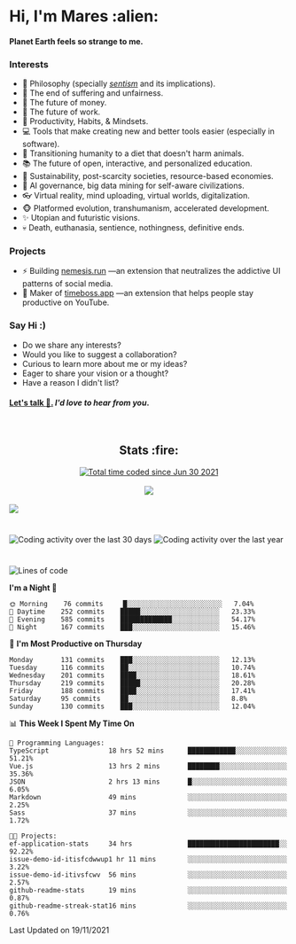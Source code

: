<h1>Hi, I'm Mares :alien:</h1>

#### Planet Earth feels so strange to me.

### **Interests**

- 🌊 Philosophy (specially [_sentism_][sentismmedium] and its implications).
- 🎯 The end of suffering and unfairness.
- 💸 The future of money.
- 💼 The future of work.
- 🧠 Productivity, Habits, & Mindsets.
- 💻 Tools that make creating new and better tools easier (especially in software).
- 🥗 Transitioning humanity to a diet that doesn't harm animals.
- 📚 The future of open, interactive, and personalized education.
- 🌱 Sustainability, post-scarcity societies, resource-based economies.
- 🤖 AI governance, big data mining for self-aware civilizations.
- 👓 Virtual reality, mind uploading, virtual worlds, digitalization.
- 🐵 Platformed evolution, transhumanism, accelerated development.
- ✨ Utopian and futuristic visions.
- 💀 Death, euthanasia, sentience, nothingness, definitive ends.


### **Projects**

- ⚡ Building [nemesis.run](https://nemesis.run) —an extension that neutralizes the addictive UI patterns of social media.
- 💎 Maker of [timeboss.app](https://timeboss.app) —an extension that helps people stay productive on YouTube.


### **Say Hi :)**

- Do we share any interests?
- Would you like to suggest a collaboration?
- Curious to learn more about me or my ideas?
- Eager to share your vision or a thought?
- Have a reason I didn't list?

#### [Let's talk :wave:.](mailto:mareszhar@gmail.com) _I'd love to hear from you_.

[sentismmedium]: https://medium.com/@mareszhar/born-a-prisoner-a-reflection-about-life-its-struggles-and-a-plan-to-escape-d8566ce9b026

<br>

<h2 align="center">Stats :fire:</h2>

<div align="center">
  <a href="https://wakatime.com/@cfdc0e0d-4860-4b62-9ff0-cb659185525e">
    <img src="https://wakatime.com/badge/user/cfdc0e0d-4860-4b62-9ff0-cb659185525e.svg" alt="Total time coded since Jun 30 2021" />
  </a>
</div>

<br>

<div align="center">
  <img src="https://github-readme-streak-stats.herokuapp.com?user=mareszhar&theme=black-ice&hide_border=true&stroke=FFFFFF15&ring=DF8FFE&fire=DF8FFE&currStreakLabel=DF8FFE&background=1A232A&currStreakNum=86FFAB">
</div>

<!-- Add or remove this: &dates=B1AAB3FF at the end of the streak stats URL if they get bugged and aren't updating -->

<br>

<img src="https://activity-graph.herokuapp.com/graph?username=mareszhar&theme=nord&bg_color=00000000&color=979797&line=DF8FFE&point=00000000&area=true&hide_border=true">

<br>

<h1></h1>

<img src="https://wakatime.com/share/@mares/5df0ff02-9c79-41b4-b540-51dc9c65a57b.svg" alt="Coding activity over the last 30 days" />
<img src="https://wakatime.com/share/@mares/ea89ba71-f374-40af-930c-e0655909fe37.svg" alt="Coding activity over the last year" />

<h1></h1>

<!--START_SECTION:waka-->
![Lines of code](https://img.shields.io/badge/From%20Hello%20World%20I%27ve%20Written-168376%20lines%20of%20code-blue)

**I'm a Night 🦉** 

```text
🌞 Morning    76 commits     █░░░░░░░░░░░░░░░░░░░░░░░░   7.04% 
🌆 Daytime    252 commits    █████░░░░░░░░░░░░░░░░░░░░   23.33% 
🌃 Evening    585 commits    █████████████░░░░░░░░░░░░   54.17% 
🌙 Night      167 commits    ███░░░░░░░░░░░░░░░░░░░░░░   15.46%

```
📅 **I'm Most Productive on Thursday** 

```text
Monday       131 commits    ███░░░░░░░░░░░░░░░░░░░░░░   12.13% 
Tuesday      116 commits    ██░░░░░░░░░░░░░░░░░░░░░░░   10.74% 
Wednesday    201 commits    ████░░░░░░░░░░░░░░░░░░░░░   18.61% 
Thursday     219 commits    █████░░░░░░░░░░░░░░░░░░░░   20.28% 
Friday       188 commits    ████░░░░░░░░░░░░░░░░░░░░░   17.41% 
Saturday     95 commits     ██░░░░░░░░░░░░░░░░░░░░░░░   8.8% 
Sunday       130 commits    ███░░░░░░░░░░░░░░░░░░░░░░   12.04%

```


📊 **This Week I Spent My Time On** 

```text
💬 Programming Languages: 
TypeScript               18 hrs 52 mins      ████████████░░░░░░░░░░░░░   51.21% 
Vue.js                   13 hrs 2 mins       ████████░░░░░░░░░░░░░░░░░   35.36% 
JSON                     2 hrs 13 mins       █░░░░░░░░░░░░░░░░░░░░░░░░   6.05% 
Markdown                 49 mins             ░░░░░░░░░░░░░░░░░░░░░░░░░   2.25% 
Sass                     37 mins             ░░░░░░░░░░░░░░░░░░░░░░░░░   1.72%

🐱‍💻 Projects: 
ef-application-stats     34 hrs              ███████████████████████░░   92.22% 
issue-demo-id-itisfcdwwup1 hr 11 mins        ░░░░░░░░░░░░░░░░░░░░░░░░░   3.22% 
issue-demo-id-itivsfcwv  56 mins             ░░░░░░░░░░░░░░░░░░░░░░░░░   2.57% 
github-readme-stats      19 mins             ░░░░░░░░░░░░░░░░░░░░░░░░░   0.87% 
github-readme-streak-stat16 mins             ░░░░░░░░░░░░░░░░░░░░░░░░░   0.76%

```


 Last Updated on 19/11/2021
<!--END_SECTION:waka-->

